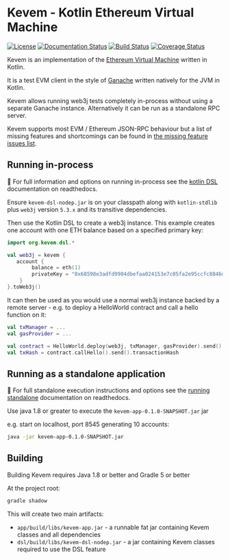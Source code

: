 # Kevem - Kotlin Ethereum Virtual Machine

[![License](https://img.shields.io/badge/License-Apache%202.0-blue.svg)](https://opensource.org/licenses/Apache-2.0)
[![Documentation Status](https://readthedocs.org/projects/kevem/badge/?version=latest)](https://kevem.readthedocs.io/en/latest/?badge=latest)
[![Build Status](https://travis-ci.org/wjsrobertson/kevem.svg?branch=master)](https://travis-ci.org/wjsrobertson/kevem)
[![Coverage Status](https://codecov.io/gh/wjsrobertson/kevem/branch/master/graph/badge.svg)](https://codecov.io/gh/wjsrobertson/kevem)

Kevem is an implementation of the [Ethereum Virtual Machine](https://www.ethereum.org/) written in Kotlin.

It is a test EVM client in the style of [Ganache](https://www.trufflesuite.com/ganache) written natively for the JVM in Kotlin. 

Kevem allows running web3j tests completely in-process without using a separate Ganache instance. Alternatively it can be run as a standalone RPC server.

Kevem supports most EVM / Ethereum JSON-RPC behaviour but a list of missing features and shortcomings can be found in [the missing feature issues list](https://github.com/wjsrobertson/kevem/labels/missing%20feature). 

## Running in-process 

:large_blue_diamond: For full information and options on running in-process see the [kotlin DSL](https://kevem.readthedocs.io/en/latest/kotlin-dsl.html) documentation on readthedocs.

Ensure `kevem-dsl-nodep.jar` is on your classpath along with `kotlin-stdlib` plus `web3j` version `5.3.x` and its transitive dependencies.  

Then use the Kotlin DSL to create a web3j instance. This example creates one account with one ETH balance based on a specified primary key:

```kotlin
import org.kevem.dsl.*

val web3j = kevem {
   account {
        balance = eth(1)
        privateKey = "0x68598e3adfd9904dbefaa024153e7c05fa2e95ccfc8846d80bd7f973cbce5395"
    }
}.toWeb3j()
```

It can then be used as you would use a normal web3j instance backed by a remote server - e.g. to deploy a HelloWorld contract and call a hello function on it: 

```kotlin
val txManager = ...
val gasProvider = ...

val contract = HelloWorld.deploy(web3j, txManager, gasProvider).send()
val txHash = contract.callHello().send().transactionHash
```

## Running as a standalone application

:large_blue_diamond: For full standalone execution instructions and options see the [running standalone](https://kevem.readthedocs.io/en/latest/running-standalone.html) documentation on readthedocs.

Use java 1.8 or greater to execute the `kevem-app-0.1.0-SNAPSHOT.jar` jar 

e.g. start on localhost, port 8545 generating 10 accounts:

```bash
java -jar kevem-app-0.1.0-SNAPSHOT.jar
```

## Building

Building Kevem requires Java 1.8 or better and Gradle 5 or better

At the project root:

```bash
gradle shadow
```

This will create two main artifacts:

* `app/build/libs/kevem-app.jar` - a runnable fat jar containing Kevem classes and all dependencies
* `dsl/build/libs/kevem-dsl-nodep.jar` - a jar containing Kevem classes required to use the DSL feature
